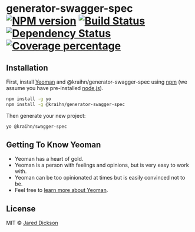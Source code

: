 # generator-swagger-spec [![NPM version][npm-image]][npm-url] [![Build Status][travis-image]][travis-url] [![Dependency Status][daviddm-image]][daviddm-url] [![Coverage percentage][coveralls-image]][coveralls-url]

## Installation

First, install [Yeoman](http://yeoman.io) and @kraihn/generator-swagger-spec using [npm](https://www.npmjs.com/) (we assume you have pre-installed [node.js](https://nodejs.org/)).

```bash
npm install -g yo
npm install -g @kraihn/generator-swagger-spec
```

Then generate your new project:

```bash
yo @kraihn/swagger-spec
```

## Getting To Know Yeoman

 * Yeoman has a heart of gold.
 * Yeoman is a person with feelings and opinions, but is very easy to work with.
 * Yeoman can be too opinionated at times but is easily convinced not to be.
 * Feel free to [learn more about Yeoman](http://yeoman.io/).

## License

MIT © [Jared Dickson](https://www.jareddickson.com)


[npm-image]: https://badge.fury.io/js/generator-swagger-spec.svg
[npm-url]: https://npmjs.org/package/generator-swagger-spec
[travis-image]: https://travis-ci.org/kraihn/generator-swagger-spec.svg?branch=master
[travis-url]: https://travis-ci.org/kraihn/generator-swagger-spec
[daviddm-image]: https://david-dm.org/kraihn/generator-swagger-spec.svg?theme=shields.io
[daviddm-url]: https://david-dm.org/kraihn/generator-swagger-spec
[coveralls-image]: https://coveralls.io/repos/kraihn/generator-swagger-spec/badge.svg
[coveralls-url]: https://coveralls.io/r/kraihn/generator-swagger-spec
